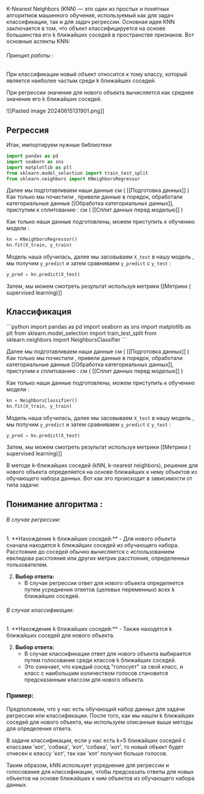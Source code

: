 K-Nearest Neighbors (KNN) — это один из простых и понятных алгоритмов машинного обучения, используемый как для задач классификации, так и для задач регрессии. Основная идея KNN заключается в том, что объект классифицируется на основе большинства его k ближайших соседей в пространстве признаков. Вот основные аспекты KNN:
<h6>Принцип работы :</h6>
При классификации новый объект относится к тому классу, который является наиболее частым среди k ближайших соседей.

При регрессии значение для нового объекта вычисляется как среднее значение его k ближайших соседей.

![[Pasted image 20240615131901.png]]


<h2>Регрессия</h2>
Итак, импортируем нужные библиотеки 

```python 
import pandas as pd
import seaborn as sns
import matplotlib as plt
from sklearn.model_selection import train_test_split
from sklearn.neighbors import KNeighborsRegressor
```

Далее мы подготавливаем наши данные см ( [[Подготовка данных]] )
Как только мы почистили , привели данные в порядок, обработали категориальные данные [[Обработка категориальных данных]],  приступим к сплитованию :
см ( [[Сплит данных перед моделью]] )

Как только наши данные подготовлены, можем приступить к обучению модели : 

```python 
kn = KNeighborsRegressor()
kn.fit(X_train, y_train)
```

Модель наша обучилась, далее мы засовываем `X_test` в нашу модель , мы получим `y_predict` и затем сравниваем `y_predict` с `y_test` : 

```python 
y_pred = kn.predict(X_test)
```

Затем, мы можем смотреть результат используя метрики [[Метрики ( supervised  learning)]]


<h2>Классификация</h2>
```python
import pandas as pd
import seaborn as sns
import matplotlib as plt
from sklearn.model_selection import train_test_split
from sklearn.neighbors import NeighborsClassifier
```

Далее мы подготавливаем наши данные см ( [[Подготовка данных]] )
Как только мы почистили , привели данные в порядок, обработали категориальные данные [[Обработка категориальных данных]],  приступим к сплитованию :
см ( [[Сплит данных перед моделью]] )

Как только наши данные подготовлены, можем приступить к обучению модели : 

```python 
kn = NeighborsClassifier()
kn.fit(X_train, y_train)
```

Модель наша обучилась, далее мы засовываем `X_test` в нашу модель , мы получим `y_predict` и затем сравниваем `y_predict` с `y_test` : 

```python 
y_pred = kn.predict(X_test)
```

Затем, мы можем смотреть результат используя метрики [[Метрики ( supervised  learning)]]

В методе k-ближайших соседей (kNN, k-nearest neighbors), решение для нового объекта определяется на основе ближайших к нему объектов из обучающего набора данных. Вот как это происходит в зависимости от типа задачи:

<h2>Понимание алгоритма : </h2>
<h6>В случае регрессии:</h6>
1. **Нахождение k ближайших соседей:**
   - Для нового объекта сначала находятся k ближайших соседей из обучающего набора. Расстояние до соседей обычно вычисляется с использованием евклидова расстояния или других метрик расстояния, определенных пользователем.

2. **Выбор ответа:**
   - В случае регрессии ответ для нового объекта определяется путем усреднения ответов (целевых переменных) всех k ближайших соседей.
<h6>В случае классификации:</h6>
1. **Нахождение k ближайших соседей:**
   - Также находятся k ближайших соседей для нового объекта.

2. **Выбор ответа:**
   - В случае классификации ответ для нового объекта выбирается путем голосования среди классов k ближайших соседей.
   - Это означает, что каждый сосед "голосует" за свой класс, и класс с наибольшим количеством голосов становится предсказанным классом для нового объекта.

### Пример:

Предположим, что у нас есть обучающий набор данных для задачи регрессии или классификации. После того, как мы нашли k ближайших соседей для нового объекта, мы используем описанные выше методы для определения ответа.

В задаче классификации, если у нас есть k=5 ближайших соседей с классами 'кот', 'собака', 'кот', 'собака', 'кот', то новый объект будет отнесен к классу 'кот', так как 'кот' получил больше голосов.

Таким образом, kNN использует усреднение для регрессии и голосование для классификации, чтобы предсказать ответы для новых объектов на основе ближайших к ним объектов из обучающего набора данных.


